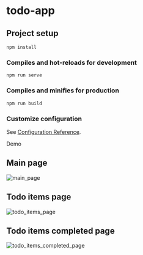 # todo-app

## Project setup
```
npm install
```

### Compiles and hot-reloads for development
```
npm run serve
```

### Compiles and minifies for production
```
npm run build
```

### Customize configuration
See [Configuration Reference](https://cli.vuejs.org/config/).

Demo

## Main page

![main_page](http://i.piccy.info/i9/43d37ee8c2f2cc20eab342a9c435e59b/1607678628/85693/1408063/Screen_Shot_2020_12_11_at_11_27_30.png)

## Todo items page

![todo_items_page](http://i.piccy.info/i9/73c8701b3e4d4b3cddbd40277437e2f4/1607678851/139397/1408063/Screen_Shot_2020_12_11_at_11_27_46.png)

## Todo items completed page

![todo_items_completed_page](http://i.piccy.info/i9/264e893472de9147d2828f62aa2dccf8/1607678893/107359/1408063/8395Screen_Shot_2020_12_11_at_11_27_58.png)
